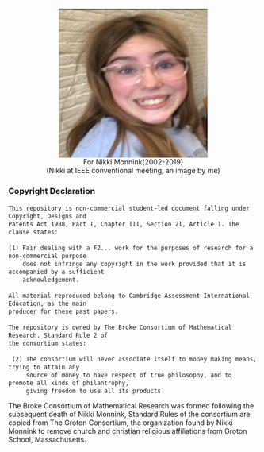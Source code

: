 <p align="center"><img align="center" src="Monnink.jpg" alt="Profile Picture" width="300" height="300"><br>For Nikki Monnink(2002-2019) <br>(Nikki at IEEE conventional meeting, an image by me)</p>

### Copyright Declaration
```
This repository is non-commercial student-led document falling under Copyright, Designs and
Patents Act 1988, Part I, Chapter III, Section 21, Article 1. The clause states:

(1) Fair dealing with a F2... work for the purposes of research for a non-commercial purpose
    does not infringe any copyright in the work provided that it is accompanied by a sufficient
    acknowledgement.

All material reproduced belong to Cambridge Assessment International Education, as the main
producer for these past papers.

The repository is owned by The Broke Consortium of Mathematical Research. Standard Rule 2 of
the consortium states:

 (2) The consortium will never associate itself to money making means, trying to attain any
     source of money to have respect of true philosophy, and to promote all kinds of philantrophy,
     giving freedom to use all its products 
```

The Broke Consortium of Mathematical Research was formed following the subsequent death of Nikki Monnink, Standard Rules of the consortium are copied from The Groton Consortium, the organization found by Nikki Monnink to remove church and christian religious affiliations from Groton School, Massachusetts.
